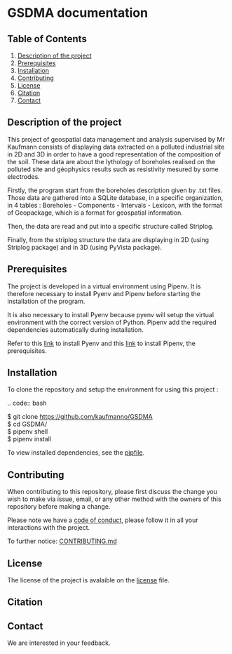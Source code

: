 # GSDMA documentation

## Table of Contents
1. [Description of the project](#Description-of-the-project)
2. [Prerequisites](#Prerequisites)
3. [Installation](#Installation)
4. [Contributing](#Contributing)
5. [License](#License)
6. [Citation](#Citation)
7. [Contact](#Contact)

## Description of the project <a name="Description of the projects"></a>
This project of geospatial data management and analysis supervised by Mr Kaufmann consists of displaying data extracted on a polluted industrial site in 2D and 3D in order to have a good representation of the composition of the soil. These data are about the lythology of boreholes realised on the polluted site and géophysics results such as resistivity mesured by some electrodes. 

Firstly, the program start from the boreholes description given by .txt files. Those data are gathered into a SQLite database, in a specific organization, in 4 tables : Boreholes - Components - Intervals - Lexicon, with the format of Geopackage, which is a format for geospatial information.

Then, the data are read and put into a specific structure called Striplog.

Finally, from the striplog structure the data are displaying in 2D (using Striplog package) and in 3D (using PyVista package).



## Prerequisites <a name="Prerequisites"></a>

The project is developed in a virtual environment using Pipenv. 
It is therefore necessary to install Pyenv and Pipenv before starting the installation of the program.

It is also necessary to install Pyenv because pyenv will setup the virtual environment with the correct version of Python. Pipenv add the required dependencies automatically during installation.

Refer to this [link](https://github.com/pyenv/pyenv-installer) to install Pyenv and this [link](https://pipenv.pypa.io/en/latest/install/) to install Pipenv, the prerequisites.



## Installation <a name="Installation"></a>
To clone the repository and setup the environment for using this project :

.. code:: bash 

 $  git clone https://github.com/kaufmanno/GSDMA  
 $  cd GSDMA/  
 $  pipenv shell  
 $  pipenv install   

To view installed dependencies, see the [pipfile](https://github.com/kaufmanno/GSDMA/blob/master/Pipfile).

## Contributing <a name="Contributing"></a>

When contributing to this repository, please first discuss the change you wish to make via issue, email, or any other method with the owners of this repository before making a change.

Please note we have a [code of conduct](https://github.com/kaufmanno/GSDMA/blob/master/CODE_OF_CONDUCT.md), please follow it in all your interactions with the project.

To further notice: [CONTRIBUTING.md](./CONTRIBUTING.md)


## License <a name="License"></a>

The license of the project is avalaible on the [license](https://github.com/kaufmanno/GSDMA/blob/master/LICENSE) file.

## Citation <a name="Citation"></a>



## Contact <a name="Contact"></a>

We are interested in your feedback.

